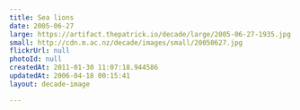 ```yaml
---
title: Sea lions
date: 2005-06-27
large: https://artifact.thepatrick.io/decade/large/2005-06-27-1935.jpg
small: http://cdn.m.ac.nz/decade/images/small/20050627.jpg
flickrUrl: null
photoId: null
createdAt: 2011-01-30 11:07:18.944586
updatedAt: 2006-04-18 00:15:41
layout: decade-image

---
```


